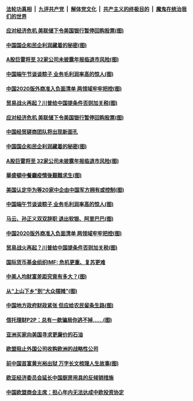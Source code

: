 

####  [法轮功真相](../../../../basic/blob/master/README.md?t=06261802) &nbsp;|&nbsp; [九评共产党](../../../../9ping.md/blob/master/README.md?t=06261802) &nbsp;|&nbsp; [解体党文化](../../../../jtdwh.md/blob/master/README.md?t=06261802)  &nbsp;|&nbsp; [共产主义的终极目的](../../../../gczydzjmd.md/blob/master/README.md?t=06261802) &nbsp;|&nbsp; [魔鬼在统治我们的世界](../../../../mgztzwmdsj.md/blob/master/README.md?t=06261802) 

#### [应对经济危机 美联储下令美国银行暂停回购股票(图)](../pages/p5/937760.md?t=06261802) 

#### [中国国企和民企利润藏着的秘密(图)](../pages/p5/937711.md?t=06261802) 

#### [A股巨雷将至 32家公司未披露年报临退市风险(图)](../pages/p5/937727.md?t=06261802) 

#### [中国端午节谈谈粽子 业务毛利润率高的惊人(图)](../pages/p5/937695.md?t=06261802) 

#### [中国2020版外商准入负面清单 两领域牢牢把控(图)](../pages/p5/937687.md?t=06261802) 

#### [贸易战火再起？川普给中国提条件否则加关税(图)](../pages/p5/937682.md?t=06261802) 

#### [应对经济危机 美联储下令美国银行暂停回购股票(图)](../pages/p5/937760.md?t=06261802) 

#### [中国经贸磋商团队将出现新面孔](../pages/p5/937736.md?t=06261802) 

#### [中国国企和民企利润藏着的秘密(图)](../pages/p5/937711.md?t=06261802) 

#### [A股巨雷将至 32家公司未披露年报临退市风险(图)](../pages/p5/937727.md?t=06261802) 

#### [華盛頓中餐廳疫情後艱難求生(图)](../pages/p5/937726.md?t=06261802) 

#### [美国认定华为等20家中企由中国军方拥有或控制(图)](../pages/p5/937724.md?t=06261802) 

#### [中国端午节谈谈粽子 业务毛利润率高的惊人(图)](../pages/p5/937695.md?t=06261802) 

#### [马云、孙正义双双辞职 退出软银、阿里巴巴(图)](../pages/p5/937690.md?t=06261802) 

#### [中国2020版外商准入负面清单 两领域牢牢把控(图)](../pages/p5/937687.md?t=06261802) 

#### [贸易战火再起？川普给中国提条件否则加关税(图)](../pages/p5/937682.md?t=06261802) 

#### [国际货币基金组织IMF: 危机更重、复苏更难](../pages/p5/937676.md?t=06261802) 

#### [中美人均财富差距究竟有多大？(图)](../pages/p5/937633.md?t=06261802) 

#### [从“上山下乡”到“大众摆摊”(图)](../pages/p5/937620.md?t=06261802) 

#### [中国地方政府财政紧张 但应给农民留条生路(图)](../pages/p5/937593.md?t=06261802) 

#### [信托理财P2P：总有一款骗局你逃不掉……(图)](../pages/p5/937618.md?t=06261802) 

#### [亚洲买家向美国寻求更廉价的石油](../pages/p5/937608.md?t=06261802) 

#### [欧盟阻止外国公司收购欧洲的战略性公司](../pages/p5/937606.md?t=06261802) 

#### [前中国首富黄光裕出狱 万字长文梳理人生故事(图)](../pages/p5/937586.md?t=06261802) 

#### [欧亚经济委员会延长中国厨房用具的反倾销措施](../pages/p5/937582.md?t=06261802) 

#### [中国欧盟商会主席：担心年内无法达成中欧投资协定](../pages/p5/937575.md?t=06261802) 


